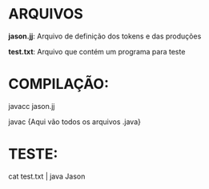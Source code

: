 # ARQUIVOS

**jason.jj**: Arquivo de definição dos tokens e das produções

**test.txt**: Arquivo que contém um programa para teste

# COMPILAÇÃO:

javacc jason.jj

javac {Aqui vão todos os arquivos .java}

# TESTE:

cat test.txt | java Jason
